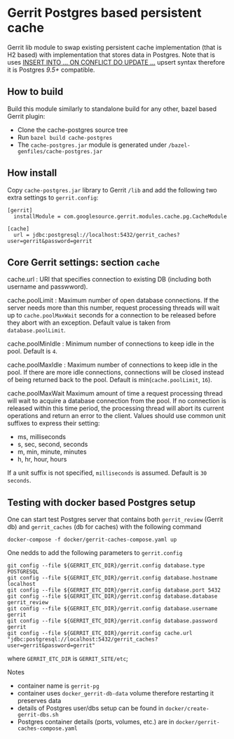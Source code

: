 # Gerrit Postgres based persistent cache

Gerrit lib module to swap existing persistent cache implementation
(that is H2 based) with implementation that stores data in Postgres.
Note that is uses [INSERT INTO ... ON CONFLICT DO UPDATE ...](https://stackoverflow.com/questions/17267417/how-to-upsert-merge-insert-on-duplicate-update-in-postgresql)
upsert syntax therefore it is Postgres *9.5+* compatible.

## How to build

Build this module similarly to standalone build for any other,
bazel based Gerrit plugin:

- Clone the cache-postgres source tree
- Run ```bazel build cache-postgres```
- The ```cache-postgres.jar``` module is generated under ```/bazel-genfiles/cache-postgres.jar```

## How install

Copy ```cache-postgres.jar``` library to Gerrit ```/lib``` and add the following
two extra settings to ```gerrit.config```:

```
[gerrit]
  installModule = com.googlesource.gerrit.modules.cache.pg.CacheModule

[cache]
  url = jdbc:postgresql://localhost:5432/gerrit_caches?user=gerrit&password=gerrit
```

## Core Gerrit settings: section `cache`

cache.url
: URI that specifies connection to existing DB (including both
username and passwword).

cache.poolLimit
: Maximum number of open database connections. If the server needs
more than this number, request processing threads will wait up
to `cache.poolMaxWait` seconds for a connection to be released before
they abort with an exception.
Default value is taken from `database.poolLimit`.

cache.poolMinIdle
: Minimum number of connections to keep idle in the pool.
Default is `4`.

cache.poolMaxIdle
: Maximum number of connections to keep idle in the pool. If there
are more idle connections, connections will be closed instead of
being returned back to the pool.
Default is min(`cache.poolLimit`, `16`).

cache.poolMaxWait
Maximum amount of time a request processing thread will wait to
acquire a database connection from the pool. If no connection is
released within this time period, the processing thread will abort
its current operations and return an error to the client.
Values should use common unit suffixes to express their setting:
* ms, milliseconds
* s, sec, second, seconds
* m, min, minute, minutes
* h, hr, hour, hours

If a unit suffix is not specified, `milliseconds` is assumed.
Default is `30 seconds`.

## Testing with docker based Postgres setup

One can start test Postgres server that contains both `gerrit_review`
(Gerrit db) and `gerrit_caches` (db for caches) with the
following command
```
docker-compose -f docker/gerrit-caches-compose.yaml up
```

One nedds to add the following parameters to `gerrit.config`
```
git config --file ${GERRIT_ETC_DIR}/gerrit.config database.type POSTGRESQL
git config --file ${GERRIT_ETC_DIR}/gerrit.config database.hostname localhost
git config --file ${GERRIT_ETC_DIR}/gerrit.config database.port 5432
git config --file ${GERRIT_ETC_DIR}/gerrit.config database.database gerrit_review
git config --file ${GERRIT_ETC_DIR}/gerrit.config database.username gerrit
git config --file ${GERRIT_ETC_DIR}/gerrit.config database.password gerrit
git config --file ${GERRIT_ETC_DIR}/gerrit.config cache.url "jdbc:postgresql://localhost:5432/gerrit_caches?user=gerrit&password=gerrit"
```

where `GERRIT_ETC_DIR` is `GERRIT_SITE/etc`;

Notes
* container name is `gerrit-pg`
* container uses `docker_gerrit-db-data` volume therefore restarting it
preserves data
* details of Postgres user/dbs setup can be found in `docker/create-gerrit-dbs.sh`
* Postgres container details (ports, volumes, etc.) are in `docker/gerrit-caches-compose.yaml`
